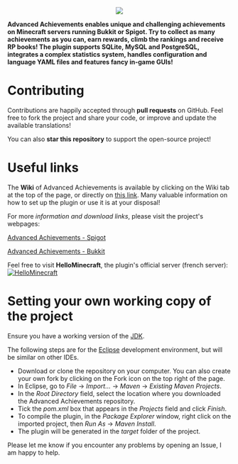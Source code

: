 <p align="center">
<img src ="http://images.jupload.fr/1442335330.png" />
</p>

**Advanced Achievements enables unique and challenging achievements on Minecraft servers running Bukkit or Spigot. Try to collect as many achievements as you can, earn rewards, climb the rankings and receive RP books! The plugin supports SQLite, MySQL and PostgreSQL, integrates a complex statistics system, handles configuration and language YAML files and features fancy in-game GUIs!**

# Contributing

Contributions are happily accepted through **pull requests** on GitHub. Feel free to fork the project and share your code, or improve and update the available translations!

You can also **star this repository** to support the open-source project!

# Useful links

The **Wiki** of Advanced Achievements is available by clicking on the Wiki tab at the top of the page, or directly on [this link](https://github.com/PyvesB/AdvancedAchievements/wiki). Many valuable information on how to set up the plugin or use it is at your disposal!

For more *information and download links*, please visit the project's webpages:

[Advanced Achievements - Spigot](https://www.spigotmc.org/resources/advanced-achievements.6239/)

[Advanced Achievements - Bukkit](http://dev.bukkit.org/bukkit-plugins/advanced-achievements/)

Feel free to visit **HelloMinecraft**, the plugin's official server (french server):
[![HelloMinecraft](http://img11.hostingpics.net/pics/487719servericon.png)](http://hellominecraft.fr/)

# Setting your own working copy of the project

Ensure you have a working version of the [JDK](http://www.oracle.com/technetwork/java/javase/downloads/jdk8-downloads-2133151.html).

The following steps are for the [Eclipse](https://eclipse.org/) development environment, but will be similar on other IDEs.

* Download or clone the repository on your computer. You can also create your own fork by clicking on the Fork icon on the top right of the page.
* In Eclipse, go to *File* -> *Import...* -> *Maven* -> *Existing Maven Projects*.
* In the *Root Directory* field, select the location where you downloaded the Advanced Achievements repository.
* Tick the *pom.xml* box that appears in the *Projects* field and click *Finish*.
* To compile the plugin, in the *Package Explorer* window, right click on the imported project, then *Run As* -> *Maven Install*.
* The plugin will be generated in the *target* folder of the project.
 
Please let me know if you encounter any problems by opening an Issue, I am happy to help.


